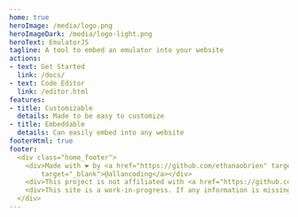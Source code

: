 ```yaml
---
home: true
heroImage: /media/logo.png
heroImageDark: /media/logo-light.png
heroText: EmulatorJS
tagline: A tool to embed an emulator into your website
actions:
- text: Get Started
  link: /docs/
- text: Code Editor
  link: /editor.html
features:
- title: Customizable
  details: Made to be easy to customize
- title: Embeddable
  details: Can easily embed into any website
footerHtml: true
footer:
  <div class="home_footer">
    <div>Made with ❤️ by <a href="https://github.com/ethanaobrien" target="_blank">@ethanaobrien</a> & <a href="https://github.com/allancoding"
        target="_blank">@allancoding</a></div>
    <div>This project is not affiliated with <a href="https://github.com/linuxserver/emulatorjs" target="_blank">linuxserver/emulatorjs</a>.</div>
    <div>This site is a work-in-progress. If any information is missing, you can request it by opening an issue on github <a href="https://github.com/EmulatorJS/EmulatorJS/issues" target="_blank">here</a>.</div>
  </div>
---
```

